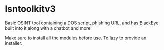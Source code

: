 # lsntoolkitv3
Basic OSINT tool containing a DOS script, phishing URL, and has BlackEye built into it along with a chatbot and more! 

Make sure to install all the modules before use. To lazy to provide an installer.

